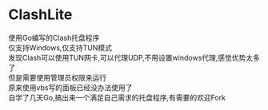 # ClashLite
使用Go编写的Clash托盘程序<br>
仅支持Windows,仅支持TUN模式<br>
发现Clash可以使用TUN网卡,可以代理UDP,不用设置windows代理,感觉优势太多了<br>
但是需要使用管理员权限来运行<br>
原来使用vbs写的面板已经没办法使用了<br>
自学了几天Go,搞出来一个满足自己需求的托盘程序,有需要的欢迎Fork<br>
